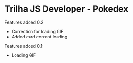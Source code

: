 # Trilha JS Developer - Pokedex

Features added 0.2:
- Correction for loading GIF
- Added card content loading

Features added 0.1:
- Loading GIF